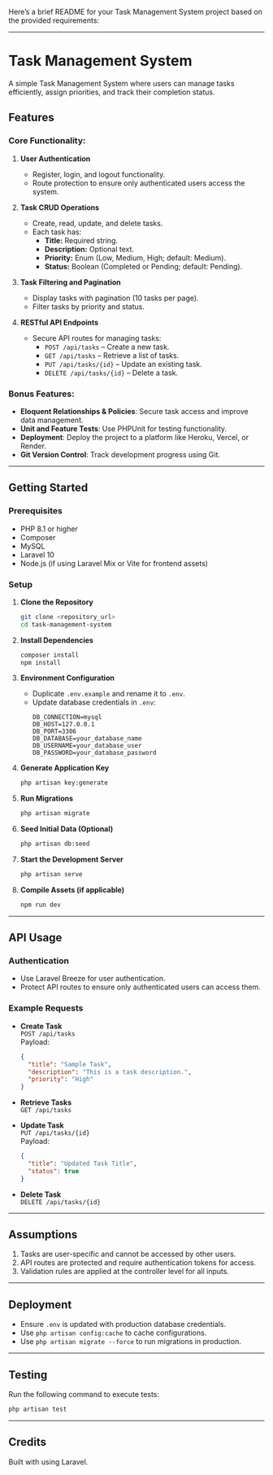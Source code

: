 Here’s a brief README for your Task Management System project based on the provided requirements:

---

# Task Management System

A simple Task Management System where users can manage tasks efficiently, assign priorities, and track their completion status.

## Features
### Core Functionality:
1. **User Authentication**  
   - Register, login, and logout functionality.  
   - Route protection to ensure only authenticated users access the system.

2. **Task CRUD Operations**  
   - Create, read, update, and delete tasks.  
   - Each task has:
     - **Title:** Required string.
     - **Description:** Optional text.
     - **Priority:** Enum (Low, Medium, High; default: Medium).
     - **Status:** Boolean (Completed or Pending; default: Pending).

3. **Task Filtering and Pagination**  
   - Display tasks with pagination (10 tasks per page).  
   - Filter tasks by priority and status.

4. **RESTful API Endpoints**  
   - Secure API routes for managing tasks:
     - `POST /api/tasks` – Create a new task.
     - `GET /api/tasks` – Retrieve a list of tasks.
     - `PUT /api/tasks/{id}` – Update an existing task.
     - `DELETE /api/tasks/{id}` – Delete a task.

### Bonus Features:
- **Eloquent Relationships & Policies**: Secure task access and improve data management.
- **Unit and Feature Tests**: Use PHPUnit for testing functionality.
- **Deployment**: Deploy the project to a platform like Heroku, Vercel, or Render.
- **Git Version Control**: Track development progress using Git.

---

## Getting Started

### Prerequisites
- PHP 8.1 or higher
- Composer
- MySQL
- Laravel 10
- Node.js (if using Laravel Mix or Vite for frontend assets)

### Setup
1. **Clone the Repository**
   ```bash
   git clone <repository_url>
   cd task-management-system
   ```

2. **Install Dependencies**
   ```bash
   composer install
   npm install
   ```

3. **Environment Configuration**
   - Duplicate `.env.example` and rename it to `.env`.
   - Update database credentials in `.env`:
     ```env
     DB_CONNECTION=mysql
     DB_HOST=127.0.0.1
     DB_PORT=3306
     DB_DATABASE=your_database_name
     DB_USERNAME=your_database_user
     DB_PASSWORD=your_database_password
     ```

4. **Generate Application Key**
   ```bash
   php artisan key:generate
   ```

5. **Run Migrations**
   ```bash
   php artisan migrate
   ```

6. **Seed Initial Data (Optional)**
   ```bash
   php artisan db:seed
   ```

7. **Start the Development Server**
   ```bash
   php artisan serve
   ```

8. **Compile Assets (if applicable)**
   ```bash
   npm run dev
   ```

---

## API Usage
### Authentication
- Use Laravel Breeze for user authentication.
- Protect API routes to ensure only authenticated users can access them.

### Example Requests
- **Create Task**  
  `POST /api/tasks`  
  Payload:
  ```json
  {
    "title": "Sample Task",
    "description": "This is a task description.",
    "priority": "High"
  }
  ```
- **Retrieve Tasks**  
  `GET /api/tasks`

- **Update Task**  
  `PUT /api/tasks/{id}`  
  Payload:
  ```json
  {
    "title": "Updated Task Title",
    "status": true
  }
  ```

- **Delete Task**  
  `DELETE /api/tasks/{id}`

---

## Assumptions
1. Tasks are user-specific and cannot be accessed by other users.
2. API routes are protected and require authentication tokens for access.
3. Validation rules are applied at the controller level for all inputs.

---

## Deployment
- Ensure `.env` is updated with production database credentials.
- Use `php artisan config:cache` to cache configurations.
- Use `php artisan migrate --force` to run migrations in production.

---

## Testing
Run the following command to execute tests:
```bash
php artisan test
```

---

## Credits
Built with using Laravel.